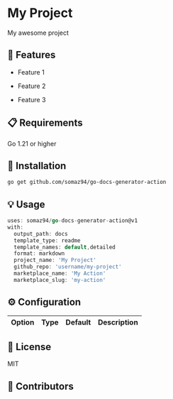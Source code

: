 # My Project

My awesome project

## 🚀 Features


- Feature 1

- Feature 2

- Feature 3


## 📋 Requirements

Go 1.21 or higher

## 🔧 Installation

```bash
go get github.com/somaz94/go-docs-generator-action
```

## 💡 Usage

```go
uses: somaz94/go-docs-generator-action@v1
with:
  output_path: docs
  template_type: readme
  template_names: default,detailed
  format: markdown
  project_name: 'My Project'
  github_repo: 'username/my-project'
  marketplace_name: 'My Action'
  marketplace_slug: 'my-action'

```

## ⚙️ Configuration

| Option | Type | Default | Description |
|--------|------|---------|-------------|


## 📝 License

MIT

## 👥 Contributors


